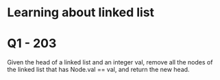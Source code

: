 # Learning about linked list

# Q1 - 203 

Given the head of a linked list and an integer val, remove all the nodes of the linked list that has Node.val == val, and return the new head.